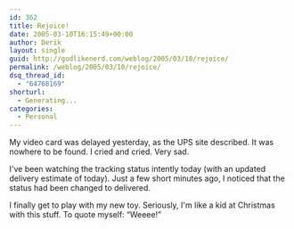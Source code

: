 ```yaml
---
id: 362
title: Rejoice!
date: 2005-03-10T16:15:49+00:00
author: Derik
layout: single
guid: http://godlikenerd.com/weblog/2005/03/10/rejoice/
permalink: /weblog/2005/03/10/rejoice/
dsq_thread_id:
  - "64768169"
shorturl:
  - Generating...
categories:
  - Personal
---
```

My video card was delayed yesterday, as the UPS site described. It was nowhere to be found. I cried and cried. Very sad.

I've been watching the tracking status intently today (with an updated delivery estimate of today). Just a few short minutes ago, I noticed that the status had been changed to delivered.

I finally get to play with my new toy. Seriously, I'm like a kid at Christmas with this stuff. To quote myself: &#8220;Weeee!&#8221;
